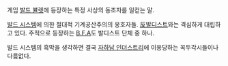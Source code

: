 게임 [발드 뷸렛](%EB%B0%9C%EB%93%9C%20%EB%B7%B8%EB%A0%9B.md)에 등장하는 특정 사상의 동조자를
일컫는 말.

[발드 시스템](%EB%B0%9C%EB%93%9C%20%EC%8B%9C%EC%8A%A4%ED%85%9C.md)에 의한 절대적
기계공산주의의 옹호자들. [反발디스트](%E5%8F%8D%EB%B0%9C%EB%94%94%EC%8A%A4%ED%8A%B8.md)와는
격심하게 대립하고 있다. 주적으로 등장하는 [B.F.A](B.F.A.md)도 발디스트 단체 중 하나.

발드 시스템의 흑막을 생각하면 결국 [자하남 인더스트리](%EC%9E%90%ED%95%98%EB%82%A8%20%EC%9D%B8%EB%8D%94%EC%8A%A4%ED%8A%B8%EB%A6%AC.md)에 이용당하는 꼭두각시들이나 다름없다.


